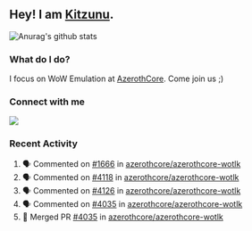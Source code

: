 ## Hey! I am [Kitzunu](https://Github.com/Kitzunu).

![Anurag's github stats](https://github-readme-stats.kitzunu.vercel.app/api?username=Kitzunu&show_icons=true)

### What do I do?

I focus on WoW Emulation at [AzerothCore](https://Github.com/AzerothCore). Come join us ;)

### Connect with me
[![](https://img.shields.io/badge/AzerothCore%20Discord-Connect%20with%20me!-green)](https://discord.com/invite/gkt4y2x)

### Recent Activity

<!--START_SECTION:activity-->
1. 🗣 Commented on [#1666](https://github.com/azerothcore/azerothcore-wotlk/issues/1666) in [azerothcore/azerothcore-wotlk](https://github.com/azerothcore/azerothcore-wotlk)
2. 🗣 Commented on [#4118](https://github.com/azerothcore/azerothcore-wotlk/issues/4118) in [azerothcore/azerothcore-wotlk](https://github.com/azerothcore/azerothcore-wotlk)
3. 🗣 Commented on [#4126](https://github.com/azerothcore/azerothcore-wotlk/issues/4126) in [azerothcore/azerothcore-wotlk](https://github.com/azerothcore/azerothcore-wotlk)
4. 🗣 Commented on [#4035](https://github.com/azerothcore/azerothcore-wotlk/issues/4035) in [azerothcore/azerothcore-wotlk](https://github.com/azerothcore/azerothcore-wotlk)
5. 🎉 Merged PR [#4035](https://github.com/azerothcore/azerothcore-wotlk/pull/4035) in [azerothcore/azerothcore-wotlk](https://github.com/azerothcore/azerothcore-wotlk)
<!--END_SECTION:activity-->
